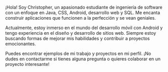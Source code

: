 ¡Hola! Soy Christopher, un apasionado estudiante de ingeniería de software con un enfoque en Java, CSS, Android, desarrollo web y SQL. Me encanta construir aplicaciones que funcionen a la perfección y se vean geniales.

Actualmente, estoy inmerso en el mundo del desarrollo móvil con Android y tengo experiencia en el diseño y desarrollo de sitios web. Siempre estoy buscando formas de mejorar mis habilidades y contribuir a proyectos emocionantes.

Puedes encontrar ejemplos de mi trabajo y proyectos en mi perfil. ¡No dudes en contactarme si tienes alguna pregunta o quieres colaborar en un proyecto interesante!


<!---
Christ-byte/Christ-byte is a ✨ special ✨ repository because its `README.md` (this file) appears on your GitHub profile.
You can click the Preview link to take a look at your changes.
--->
